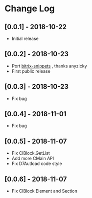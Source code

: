 # Change Log

## [0.0.1] - 2018-10-22

- Initial release

## [0.0.2] - 2018-10-23

- Port [bitrix-snippets](https://atom.io/packages/bitrix-snippets) , thanks anyzicky
- First public release

## [0.0.3] - 2018-10-23

- Fix bug

## [0.0.4] - 2018-11-01

- Fix bug

## [0.0.5] - 2018-11-07

- Fix CIBlock.GetList
- Add more CMain API
- Fix D7Autload code style

## [0.0.6] - 2018-11-07

- Fix CIBlock Element and Section
